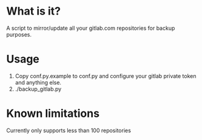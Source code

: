 # What is it?

A script to mirror/update all your gitlab.com repositories for backup purposes.

# Usage

1. Copy conf.py.example to conf.py and configure your gitlab private token and anything else.
2. ./backup_gitlab.py

# Known limitations

Currently only supports less than 100 repositories
